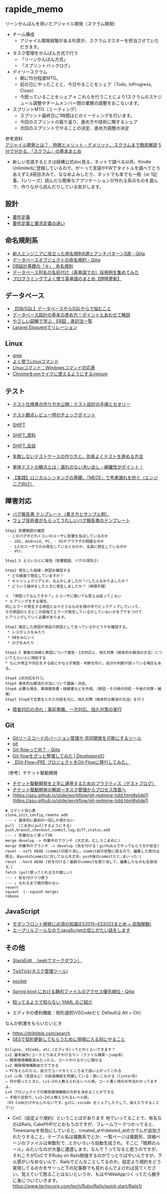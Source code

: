 # rapide_memo

リーンかんばんを用いたアジャイル開発（スクラム開発）
- チーム構成
  - アジャイル開発経験がある杉原が、スクラムマスターを担当させていただきます。
- タスク管理をかんばん方式で行う
  - 「リーンかんばん方式」
  - 「スプリントバックログ」
- デイリースクラム
  - 朝に15分程度MTG。
  - 前の日にやったことと、今日やることをシェア（Todo, InProgress, Close）
  - 今困っていることをシェア→ これらを行うことにより1スクラムのスケジュール調整やチームメンバー間の業務の調整をおこないます。
- スプリントMTG（ミーティング）
  - スプリント最終日に1時間ほどのミーティングを行います。
  - 今回のスプリントの振り返り、進め方や技術に関するシェア
  - 次回のスプリントでやることの決定、進め方調整の決定

参考資料  
[アジャイル開発とは？　特徴とメリット・デメリット、スクラムまで徹底解説](https://monstar-lab.com/dx/solution/about-agile_methods/)
[5分で分かる、「スクラム」の基本まとめ](https://atmarkit.itmedia.co.jp/ait/articles/1208/07/news128.html)

- 新しい言語するときは結構公式doc見る、ネットで調べる以外、Kindle Unlimitedに登録しているので、がーって言語やFWでタイトルを調べてとりあえず3,4冊目次みて、ななめよみしたり、ネットでも本でも一冊（or 1記事、1シリーズ）読んだら簡単なアプリケーションが作れる系のものを選んで、作りながら読んだりしている気がします。

## 設計
- [要件定義](https://notepm.jp/template/requirement-definition)
- [要件定義と要求定義の違い](https://qiita.com/sunstripe2011/items/61df719fb1f6178b2605)


## 命名規則系
- [新人エンジニアに役立った命名規則6選とアンチパターン3選 - Qiita](https://qiita.com/tatsuya_1995/items/4b706fc40fe2f300bbc0)
- [データベースオブジェクトの命名規約 - Qiita](https://qiita.com/genzouw/items/35022fa96c120e67c637)
- [DB設計基礎の「キ」　命名規則](https://qiita.com/tatsuya_1995/items/4b706fc40fe2f300bbc0)
- [データベース列名の名前付け（英単語での）採用例を集めてみた](https://qiita.com/otagaisama-1/items/4d7e2eb5c274e9fce664)
- [プログラミングでよく使う英単語のまとめ【随時更新】](https://qiita.com/Ted-HM/items/7dde25dcffae4cdc7923)


## データベース
- [【DB/SQL】データベースやらSQLやらで悩むこと](https://qiita.com/rhap/items/5c82cb6ba4a8f1d541bb)
- [データベース設計の基本の進め方！ポイントとあわせて解説](https://hibiki.dreamarts.co.jp/smartdb/learning/le-sp211202-3/)
- [やさしい図解で学ぶ　ER図　表記法一覧](https://qiita.com/ramuneru/items/32fbf3032b625f71b69d)
- [Laravel Eloquentでリレーション](https://qiita.com/mtakehara21/items/3cef9d12869d162e1ce9)


## Linux
- [grep](https://eng-entrance.com/linux-command-grep)
- [よく使うLinuxコマンド](https://qiita.com/arene-calix/items/41d8d4ba572f1d652727)
- [Linuxコマンド：Windowsコマンド対応表](https://qiita.com/asmin/items/d53e71ed98a377ca7823)
- [Chromeをvimライクに使えるようにするvimium](https://qiita.com/satoshi03/items/9fdfcd0e46e095ec68c1)


## テスト
- [テスト仕様書の作り方大公開：テスト設計の手順とセオリー](https://elecs-softwaretest.com/colum/%E3%83%86%E3%82%B9%E3%83%88%E4%BB%95%E6%A7%98%E6%9B%B8%E3%81%AE%E4%BD%9C%E3%82%8A%E6%96%B9%E5%A4%A7%E5%85%AC%E9%96%8B%EF%BC%9A%E3%83%86%E3%82%B9%E3%83%88%E8%A8%AD%E8%A8%88%E3%81%AE%E6%89%8B%E9%A0%86/)
- [テスト観点レビュー時のチェックポイント](https://medium.com/wingarc/%E3%83%86%E3%82%B9%E3%83%88%E8%A6%B3%E7%82%B9%E3%83%AC%E3%83%93%E3%83%A5%E3%83%BC%E6%99%82%E3%81%AE%E3%83%81%E3%82%A7%E3%83%83%E3%82%AF%E3%83%9D%E3%82%A4%E3%83%B3%E3%83%88-932adf70111d)

- [SHIFT](https://service.shiftinc.jp/service/softwaretest/inspection/)
- [SHIFT_資料](https://service.shiftinc.jp/download/)
- [SHIFT_会談](https://industry-co-creation.com/report/46321)

- [失敗しないテストケースの作り方と、効率よくテストを進める方法](https://qangaroo.jp/info/test-case-plan-do/)
- [単体テストの観点とは｜漏れのない洗い出し・網羅性がポイント！](https://biz.techvan.co.jp/tech-quality/quality-blog/000242.html)
- [【実践】ロジカルシンキングの基礎、『MECE』で考慮漏れを防ぐ（エンジニア向け）](https://taako-biz.com/se-mece/)

## 障害対応
- [バグ報告書 テンプレート（書き方とサンプル例）](https://notepm.jp/template/bug-report)
- [ウェブ技術者がもらってうれしいバグ報告書のテンプレート](https://dyno.design/articles/bug-reports-kind-for-web-developers/)

```console
Step1 影響範囲の確認
 - このバグがどれくらいのユーザに影響を及ぼしているのか
  - iOS, Android, PC, - OSやブラウザの問題なのか
  - 1人のユーザでのみ発生しているとなのか、全員に発生しているのか
  - etc.

Step1.5 えらいひとに報告（影響範囲、バグの深刻さ）

Step2 発生した経緯・原因を確認する
 * どの画面で発生していますか？
 * キャッシュクリアとか、なんかしましたか？/したらなおりましたか？
 * どういう操作をしたときに発生しましたか？（再現手順）
 
※ 「原因ってなんですか？」とユーザに聞いても答えは返ってこない
* ヒアリングをする場合、
同じエラーが発生する原因となりそうなものを頭の中でピックアップしていって、
その原因のときどこの段階でエラーが発生しているかしていないかをアテをつけて
ヒアリングしていく必要があります。

Step3 推定した原因が実証の原因として合っているかどうかを確認する。
 * レスポンスをみたり
 * DBをみにいく
 * ログをみたり

Step3.5 事象の詳細と原因について報告・1次対応と、恒久対策（根本的な解消の方法）についてえらい人に相談する
* なにか修正や対応をする前にかならず報告・判断を仰ぐ。自分の判断が誤っている場合もある。

Step4 1次対応を行う。
Step5 根本的な解消の方法について議論・決定。
Step6 必要な場合、事故報告書・経緯書などを作成。（原因・その時の対処・今後の対策・補填）
Step7 Step6で合意をとれた内容を元に、恒久対策（根本的な解消の方法）を行う
```

- [障害対応の流れ：事前準備、一次対応、恒久対策の実行](https://www.rworks.jp/monitoring/monitoring-column/monitoring-design/25595/)

## Git
- [Gitソースコードのバージョン管理や 共同開発を可能にするツール](https://prog-8.com/courses/git)
- [git](https://qiita.com/RubyLrving/items/6ae8bff333d72f8cb21e)
- [Git-flowって何？ - Qiita](https://qiita.com/KosukeSone/items/514dd24828b485c69a05)
- [Git-flowをざっと整理してみた | DevelopersIO](https://dev.classmethod.jp/articles/introduce-git-flow/)
- [【Git-Flow+PR】プロジェクトをGit-Flowに移行してみた。](https://zenn.dev/akino/articles/1dcecd60009dbb)

（参考）チケット駆動開発
- [チケット駆動開発を上手に運用するためのプラクティス（ゲストブログ）](https://www.atlassian.com/ja/blog/tidd-part2)
- [チケット駆動開発の解説～タスク管理からプロセス改善へ](https://www.slideshare.net/akipii.oga/ss-250996606)
- [https://azu.github.io/slide/workflow/git-redmine-tidd.html#slide1](https://azu.github.io/slide/workflow/git-redmine-tidd.html#slide1)


```console
▼ コマンド安心表
clone,init,config,remote add
--- ↑ 基本的に最初の一回しか使わない
pull （こまめにpullするようにする）
push,branch,checkout,commit,log,diff,status,add
--- ↑ 気兼ねなく使ってOK
merge develop -> 作業中のブランチ (大丈夫。むしろこまめに)
merge 作業中のブランチ -> develop (気を付ける！github上でやってもらう方が安全)
reset --soft HEAD (commitの取り消し。commit前の状態に戻るので、編集した部分は残る。未pushのcommitに対してなら大丈夫。push後のcommitだと:まいった:)
reset --hard HEAD (気を付ける！最新のcommitを取り消して、編集したものも全部消す。)
fetch (pull使ってくれる方が嬉しい)
--- ↑ 気を付けつつ使う
--- ↓ なれるまで絶対使わない
revert
squash  (--squash merge)
rebase
```

## JavaScript
- [モダンフロント開発に必須の知識(ES2015~ES2022まとめ + 高階関数)](https://qiita.com/c-shiraga/items/33812799e4dc17d89b44)
- [エープリルフールなのでJavaScriptの信じがたい話をします](https://qiita.com/suin/items/461c096bef318a259c80)


## その他
- [StackEdit　（webでマークダウン）](https://stackedit.io/)
- [TickTick(タスク管理ツール)](https://ticktick.com/home)
- [pocket](https://getpocket.com/ja/)

- [Spring boot における静的ファイルのアクセス優先順位 - Qiita](https://qiita.com/TKR/items/4ec3733d44c9d2b618ee)
- [知ってるようで知らない YAML のご紹介](https://engineers.ntt.com/entry/2021/09/10/100708)
- エディタの便利機能：矩形選択(VSCodeだと Defaultは Alt + Ctr)


なんか刺激をもらいたいとき    
- https://dribbble.com/search  
- [SESで契約更新してもらうために現場に入る前にやること](https://qiita.com/yoshinyan/items/214d2cfd9a5a1c907cef)

```console
Eclipse, VSCode, etc.(エディタ)ってどのくらいできます？
Lv1 基本操作/コードとりあえずかけるマン（ファイル検索・jump系）
→ 開発環境構築済みだったら、コードかけるマンに徹せる
Lv2 開発環境構築自力でできる
→ PC与えられたら、自力でコードかくところまで這い上がってこれる
Lv3 ○○系（言語など）の拡張機能を把握している・使いこなせる（linter系）
→ 何か困ったときに、Lv1~2の人教えられるレベル感。コード書く時のお作法わかってますよ。
Lv4 プロジェクトでの開発環境構築の方針を決めることができる
→ 手取り足取り、Lv1~2の人教えられるレベル感。
（VS Codeだけかもしれないです。gitに.vscode をシェアしたりして、揃えたりすることアリ）
```

- CoC（設定より規約）ということばがあります 地でいってることで、有名なのはRails, CakePHPだとおもうのですが、フレームワークつかってると、Timestampを有効にしていると、created_atやdeleted_atのカラムが追加されたりすること、テーブル名は複数系でとか、一覧ページは複数形、詳細ページのファイルは単数形で…とかいろいろ自動生成され、そこに「暗黙のルール」みたいなのが大量に遭遇します。なんで？ってなると思うのですが、それこそがCoCですRuby on Rails勉強するのがてっとりばやいんですが、下火感がいなめないんで、Railsでどんなことしてるのか。設定より規約をどう実現してるのかをサーっと下の記事群でも見れるんでよければ見てください。覚えていて困ることはないというか、もはやWebAppつくってたら勝手に身についていきます。
https://www.techscore.com/tech/Ruby/Rails/quick-start/Rails1/


